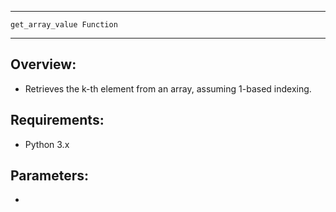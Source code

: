 ---------------------------------------------------------------
    get_array_value Function
---------------------------------------------------------------

Overview:
---------
- Retrieves the k-th element from an array, assuming 1-based indexing.

Requirements:
-------------
- Python 3.x

Parameters:
-----------
- 
